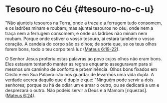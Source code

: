 # Tesouro no Céu {#tesouro-no-c-u}

&quot;Não ajunteis tesouros na Terra, onde a traça e a ferrugem tudo consomem, e os ladrões minam e roubam; mas ajuntai tesouros no céu, onde nem a traça nem a ferrugem consomem, e onde os ladrões não minam nem roubam. Porque onde estiver o vosso tesouro, aí estará também o vosso coração. A candeia do corpo são os olhos; de sorte que, se os teus olhos forem bons, todo o teu corpo terá luz ([Mateus 6:19-22](http://bibliaonline.com.br/acf/mt/6/19-22)).

O Senhor Jesus proferiu estas palavras ao povo cujos olhos não eram bons. Eles estavam tentando manter as regras enquanto asseguravam para si mesmos um caminho de conforto e proeminência. Olhos bons fixados em Cristo e em Sua Palavra irão nos guardar de levarmos uma vida dupla. A verdade acerca daquilo que é duplo é que: &quot;Ninguém pode servir a dois senhores; porque ou há de odiar um e amar o outro, ou se dedicará a um e desprezará o outro. Não podeis servir a Deus e a Mamom [riquezas]. ([Mateus 6:24](http://bibliaonline.com.br/acf/mt/6/24)).